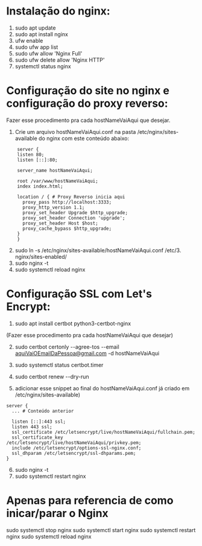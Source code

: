# Instalação do nginx:
  1. sudo apt update
  2. sudo apt install nginx
  3. ufw enable
  4. sudo ufw app list
  5. sudo ufw allow 'Nginx Full'
  6. sudo ufw delete allow 'Nginx HTTP'
  7. systemctl status nginx

# Configuração do site no nginx e configuração do proxy reverso:
  Fazer esse procedimento pra cada hostNameVaiAqui que desejar. 
  
  1. Crie um arquivo hostNameVaiAqui.conf na pasta /etc/nginx/sites-available do nginx com este conteúdo abaixo:

```
	server {
    listen 80;
    listen [::]:80;

    server_name hostNameVaiAqui;

    root /var/www/hostNameVaiAqui;
    index index.html;

    location / { # Proxy Reverso inicia aqui
      proxy_pass http://localhost:3333;
      proxy_http_version 1.1;
      proxy_set_header Upgrade $http_upgrade;
      proxy_set_header Connection 'upgrade';
      proxy_set_header Host $host;
      proxy_cache_bypass $http_upgrade;
    }
	}
```

  2. sudo ln -s /etc/nginx/sites-available/hostNameVaiAqui.conf /etc/3. nginx/sites-enabled/
  4. sudo nginx -t
  5. sudo systemctl reload nginx


# Configuração SSL com Let's Encrypt: 
  1. sudo apt install certbot python3-certbot-nginx
  
  (Fazer esse procedimento pra cada hostNameVaiAqui que desejar)

  2. sudo certbot certonly --agree-tos --email aquiVaiOEmailDaPessoa@gmail.com -d hostNameVaiAqui
  3. sudo systemctl status certbot.timer
  4. sudo certbot renew --dry-run

  5. adicionar esse snippet ao final do hostNameVaiAqui.conf já criado em /etc/nginx/sites-available)

  ```
  server {
    ... # Conteúdo anterior

    listen [::]:443 ssl;
    listen 443 ssl;
    ssl_certificate /etc/letsencrypt/live/hostNameVaiAqui/fullchain.pem; 
    ssl_certificate_key /etc/letsencrypt/live/hostNameVaiAqui/privkey.pem;
    include /etc/letsencrypt/options-ssl-nginx.conf;
    ssl_dhparam /etc/letsencrypt/ssl-dhparams.pem; 
  }
  ```

  6. sudo nginx -t
  7. sudo systemctl restart nginx

# Apenas para referencia de como inicar/parar o Nginx
  sudo systemctl stop nginx
  sudo systemctl start nginx
  sudo systemctl restart nginx
  sudo systemctl reload nginx